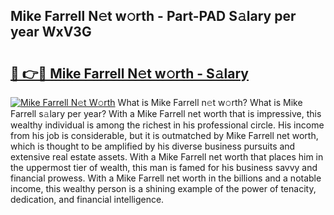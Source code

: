## Mike Farrell N𝚎t w𝚘rth - Part-PAD S𝚊lary per year WxV3G

# <h2><a href="http://gc1nve.nevu.top/?p=Mike+Farrell">🔗 👉🔴 Mike Farrell N𝚎t w𝚘rth - S𝚊lary</a></h2>

[![Mike Farrell N𝚎t W𝚘rth](https://i.imgur.com/Oavwk0R.jpeg)](http://gc1nve.nevu.top/?p=Mike+Farrell)
What is Mike Farrell n𝚎t w𝚘rth? What is Mike Farrell s𝚊lary per year?
With a Mike Farrell net worth that is impressive, this wealthy individual is among the richest in his professional circle. His income from his job is considerable, but it is outmatched by Mike Farrell net worth, which is thought to be amplified by his diverse business pursuits and extensive real estate assets. With a Mike Farrell net worth that places him in the uppermost tier of wealth, this man is famed for his business savvy and financial prowess. With a Mike Farrell net worth in the billions and a notable income, this wealthy person is a shining example of the power of tenacity, dedication, and financial intelligence.
